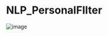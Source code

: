 # NLP_PersonalFIlter

![image](https://user-images.githubusercontent.com/38004643/59550078-7d86be80-8fa1-11e9-9f62-086fa26465cb.png)
